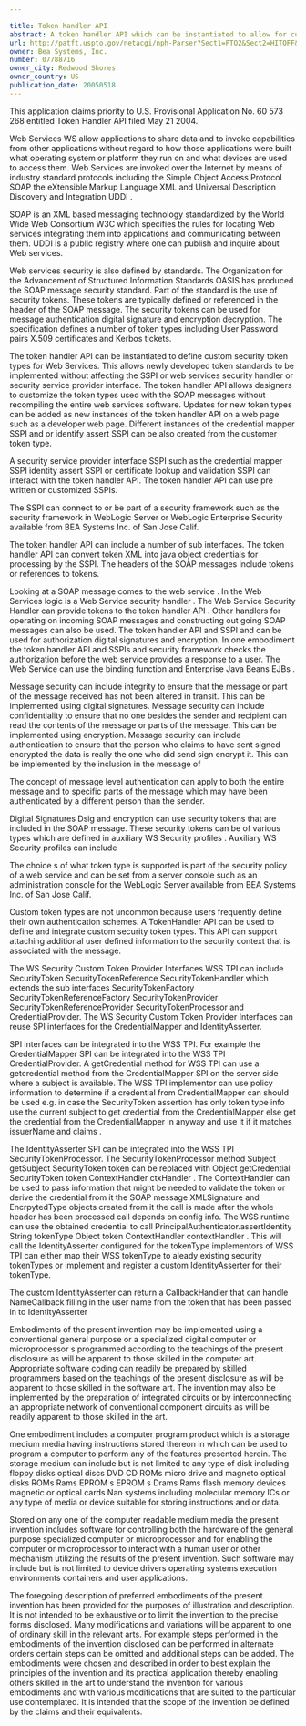 ```yaml
---

title: Token handler API
abstract: A token handler API which can be instantiated to allow for custom token types. The token handler API can interact with a web service security handler and security service provider interfaces of security framework in order to do a number of security functions such as authentication, digital signatures and encryption for SOAP messages in a Web Service security system.
url: http://patft.uspto.gov/netacgi/nph-Parser?Sect1=PTO2&Sect2=HITOFF&p=1&u=%2Fnetahtml%2FPTO%2Fsearch-adv.htm&r=1&f=G&l=50&d=PALL&S1=07788716&OS=07788716&RS=07788716
owner: Bea Systems, Inc.
number: 07788716
owner_city: Redwood Shores
owner_country: US
publication_date: 20050518
---
```

This application claims priority to U.S. Provisional Application No. 60 573 268 entitled Token Handler API filed May 21 2004.

Web Services WS allow applications to share data and to invoke capabilities from other applications without regard to how those applications were built what operating system or platform they run on and what devices are used to access them. Web Services are invoked over the Internet by means of industry standard protocols including the Simple Object Access Protocol SOAP the eXtensible Markup Language XML and Universal Description Discovery and Integration UDDI .

SOAP is an XML based messaging technology standardized by the World Wide Web Consortium W3C which specifies the rules for locating Web services integrating them into applications and communicating between them. UDDI is a public registry where one can publish and inquire about Web services.

Web services security is also defined by standards. The Organization for the Advancement of Structured Information Standards OASIS has produced the SOAP message security standard. Part of the standard is the use of security tokens. These tokens are typically defined or referenced in the header of the SOAP message. The security tokens can be used for message authentication digital signature and encryption decryption. The specification defines a number of token types including User Password pairs X.509 certificates and Kerbos tickets.

The token handler API can be instantiated to define custom security token types for Web Services. This allows newly developed token standards to be implemented without affecting the SSPI or web services security handler or security service provider interface. The token handler API allows designers to customize the token types used with the SOAP messages without recompiling the entire web services software. Updates for new token types can be added as new instances of the token handler API on a web page such as a developer web page. Different instances of the credential mapper SSPI and or identify assert SSPI can be also created from the customer token type.

A security service provider interface SSPI such as the credential mapper SSPI identity assert SSPI or certificate lookup and validation SSPI can interact with the token handler API. The token handler API can use pre written or customized SSPIs.

The SSPI can connect to or be part of a security framework such as the security framework in WebLogic Server or WebLogic Enterprise Security available from BEA Systems Inc. of San Jose Calif.

The token handler API can include a number of sub interfaces. The token handler API can convert token XML into java object credentials for processing by the SSPI. The headers of the SOAP messages include tokens or references to tokens.

Looking at a SOAP message comes to the web service . In the Web Services logic is a Web Service security handler . The Web Service Security Handler can provide tokens to the token handler API . Other handlers for operating on incoming SOAP messages and constructing out going SOAP messages can also be used. The token handler API and SSPI and can be used for authorization digital signatures and encryption. In one embodiment the token handler API and SSPIs and security framework checks the authorization before the web service provides a response to a user. The Web Service can use the binding function and Enterprise Java Beans EJBs .

Message security can include integrity to ensure that the message or part of the message received has not been altered in transit. This can be implemented using digital signatures. Message security can include confidentiality to ensure that no one besides the sender and recipient can read the contents of the message or parts of the message. This can be implemented using encryption. Message security can include authentication to ensure that the person who claims to have sent signed encrypted the data is really the one who did send sign encrypt it. This can be implemented by the inclusion in the message of

The concept of message level authentication can apply to both the entire message and to specific parts of the message which may have been authenticated by a different person than the sender.

Digital Signatures Dsig and encryption can use security tokens that are included in the SOAP message. These security tokens can be of various types which are defined in auxiliary WS Security profiles . Auxiliary WS Security profiles can include 

The choice s of what token type is supported is part of the security policy of a web service and can be set from a server console such as an administration console for the WebLogic Server available from BEA Systems Inc. of San Jose Calif.

Custom token types are not uncommon because users frequently define their own authentication schemes. A TokenHandler API can be used to define and integrate custom security token types. This API can support attaching additional user defined information to the security context that is associated with the message.

The WS Security Custom Token Provider Interfaces WSS TPI can include SecurityToken SecurityTokenReference SecurityTokenHandler which extends the sub interfaces SecurityTokenFactory SecurityTokenReferenceFactory SecurityTokenProvider SecurityTokenReferenceProvider SecurityTokenProcessor and CredentialProvider. The WS Security Custom Token Provider Interfaces can reuse SPI interfaces for the CredentialMapper and IdentityAsserter.

SPI interfaces can be integrated into the WSS TPI. For example the CredentialMapper SPI can be integrated into the WSS TPI CredentialProvider. A getCredential method for WSS TPI can use a getcredential method from the CredentialMapper SPI on the server side where a subject is available. The WSS TPI implementor can use policy information to determine if a credential from CredentialMapper can should be used e.g. in case the SecurityToken assertion has only token type info use the current subject to get credential from the CredentialMapper else get the credential from the CredentialMapper in anyway and use it if it matches issuerName and claims .

The IdentityAsserter SPI can be integrated into the WSS TPI SecurityTokenProcessor. The SecurityTokenProcessor method Subject getSubject SecurityToken token can be replaced with Object getCredential SecurityToken token ContextHandler ctxHandler . The ContextHandler can be used to pass information that might be needed to validate the token or derive the credential from it the SOAP message XMLSignature and EncrpytedType objects created from it the call is made after the whole header has been processed call depends on config info. The WSS runtime can use the obtained credential to call PrincipalAuthenticator.assertIdentity String tokenType Object token ContextHandler contextHandler . This will call the IdentityAsserter configured for the tokenType implementors of WSS TPI can either map their WSS tokenType to aleady existing security tokenTypes or implement and register a custom IdentityAsserter for their tokenType.

The custom IdentityAsserter can return a CallbackHandler that can handle NameCallback filling in the user name from the token that has been passed in to IdentityAsserter

Embodiments of the present invention may be implemented using a conventional general purpose or a specialized digital computer or microprocessor s programmed according to the teachings of the present disclosure as will be apparent to those skilled in the computer art. Appropriate software coding can readily be prepared by skilled programmers based on the teachings of the present disclosure as will be apparent to those skilled in the software art. The invention may also be implemented by the preparation of integrated circuits or by interconnecting an appropriate network of conventional component circuits as will be readily apparent to those skilled in the art.

One embodiment includes a computer program product which is a storage medium media having instructions stored thereon in which can be used to program a computer to perform any of the features presented herein. The storage medium can include but is not limited to any type of disk including floppy disks optical discs DVD CD ROMs micro drive and magneto optical disks ROMs Rams EPROM s EPROM s Drams Rams flash memory devices magnetic or optical cards Nan systems including molecular memory ICs or any type of media or device suitable for storing instructions and or data.

Stored on any one of the computer readable medium media the present invention includes software for controlling both the hardware of the general purpose specialized computer or microprocessor and for enabling the computer or microprocessor to interact with a human user or other mechanism utilizing the results of the present invention. Such software may include but is not limited to device drivers operating systems execution environments containers and user applications.

The foregoing description of preferred embodiments of the present invention has been provided for the purposes of illustration and description. It is not intended to be exhaustive or to limit the invention to the precise forms disclosed. Many modifications and variations will be apparent to one of ordinary skill in the relevant arts. For example steps performed in the embodiments of the invention disclosed can be performed in alternate orders certain steps can be omitted and additional steps can be added. The embodiments were chosen and described in order to best explain the principles of the invention and its practical application thereby enabling others skilled in the art to understand the invention for various embodiments and with various modifications that are suited to the particular use contemplated. It is intended that the scope of the invention be defined by the claims and their equivalents.

